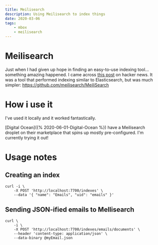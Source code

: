 ```yaml
---
title: Meilisearch
description: Using Meilisearch to index things
date: 2020-03-06
tags:
    - mbox
	- meilisearch
---
```


# Meilisearch

Just when I had given up hope in finding an easy-to-use indexing tool... something amazing happened. I came across [this post](https://news.ycombinator.com/item?id=22685831) on hacker news. It was a tool that performed indexing similar to Elasticsearch, but was much simpler: https://github.com/meilisearch/MeiliSearch

# How i use it
I've used it locally and it worked fantastically.

[Digital Ocean]({% 2020-06-01-Digital-Ocean %}) have a Meilisearch droplet on their marketplace that spins up mostly pre-configured. I'm currently trying it out!

# Usage notes
## Creating an index 

```
curl -i \
    -X POST 'http://localhost:7700/indexes' \
    --data '{ "name": "Emails", "uid": "emails" }'
```

## Sending JSON-ified emails to Mellisearch

```
curl \
    -i \
    -X POST 'http://localhost:7700/indexes/emails/documents' \
    --header 'content-type: application/json' \
    --data-binary @myEmail.json
```